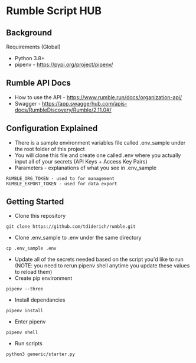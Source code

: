 # Rumble Script HUB

## Background
Requirements (Global)

- Python 3.8+
- pipenv - https://pypi.org/project/pipenv/

## Rumble API Docs
- How to use the API - https://www.rumble.run/docs/organization-api/
- Swagger - https://app.swaggerhub.com/apis-docs/RumbleDiscovery/Rumble/2.11.0#/

## Configuration Explained

- There is a sample environment variables file called .env_sample under the root folder of this project
- You will clone this file and create one called .env where you actually input all of your secrets (API Keys + Access Key Pairs)
- Parameters - explanations of what you see in .env_sample
```
RUMBLE_ORG_TOKEN - used to for management 
RUMBLE_EXPORT_TOKEN - used for data export
```

## Getting Started

- Clone this repository
```
git clone https://github.com/tdiderich/rumble.git
```
- Clone .env_sample to .env under the same directory
```
cp .env_sample .env
```
- Update all of the secrets needed based on the script you'd like to run (NOTE: you need to rerun pipenv shell anytime you update these values to reload them)
- Create pip environment
```
pipenv --three
```
- Install dependancies
```
pipenv install
```
- Enter pipenv
```
pipenv shell
```
- Run scripts
```
python3 generic/starter.py
```